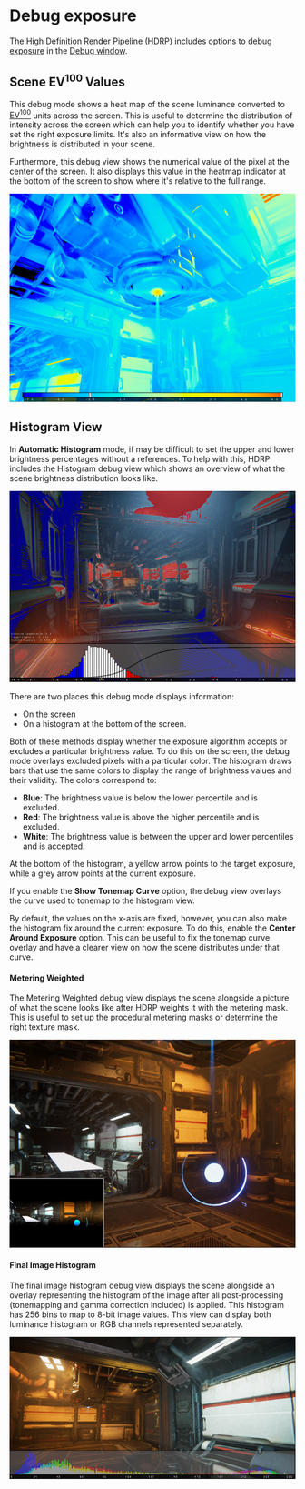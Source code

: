# Debug exposure

The High Definition Render Pipeline (HDRP) includes options to debug [exposure](Override-Exposure.md) in the [Debug window](use-the-rendering-debugger.md).

## Scene EV<sup>100</sup> Values

This debug mode shows a heat map of the scene luminance converted to [EV<sup>100</sup>](Physical-Light-Units.md#EV) units across the screen. This is useful to determine the distribution of intensity across the screen which can help you to identify whether you have set the right exposure limits. It's also an informative view on how the brightness is distributed in your scene.

Furthermore, this debug view shows the numerical value of the pixel at the center of the screen. It also displays this value in the heatmap indicator at the bottom of the screen to show where it's relative to the full range.

![](Images/Override-Exposure4.png)

## Histogram View

In **Automatic Histogram** mode, if may be difficult to set the upper and lower brightness percentages without a references. To help with this, HDRP includes the Histogram debug view which shows an overview of what the scene brightness distribution looks like.

![](Images/Override-Exposure5.png)

There are two places this debug mode displays information:

- On the screen
- On a histogram at the bottom of the screen.

Both of these methods display whether the exposure algorithm accepts or excludes a particular brightness value. To do this on the screen, the debug mode overlays excluded pixels with a particular color. The histogram draws bars that use the same colors to display the range of brightness values and their validity. The colors correspond to:

- **Blue**: The brightness value is below the lower percentile and is excluded.
- **Red**: The brightness value is above the higher percentile and is excluded.
- **White**: The brightness value is between the upper and lower percentiles and is accepted.

At the bottom of the histogram, a yellow arrow points to the target exposure, while a grey arrow points at the current exposure.

If you enable the **Show Tonemap Curve** option, the debug view overlays the curve used to tonemap to the histogram view.

By default, the values on the x-axis are fixed, however, you can also make the histogram fix around the current exposure. To do this, enable the **Center Around Exposure** option. This can be useful to fix the tonemap curve overlay and have a clearer view on how the scene distributes under that curve.

#### Metering Weighted

The Metering Weighted debug view displays the scene alongside a picture of what the scene looks like after HDRP weights it with the metering mask. This is useful to set up the procedural metering masks or determine the right texture mask.

![](Images/Override-Exposure6.png)

#### Final Image Histogram

The final image histogram debug view displays the scene alongside an overlay representing the histogram of the image after all post-processing (tonemapping and gamma correction included) is applied. This histogram has 256 bins to map to 8-bit image values.
This view can display both luminance histogram or RGB channels represented separately.

![](Images/Override-Exposure7.png)